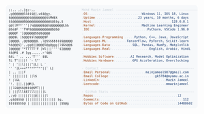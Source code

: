 <picture>
  <source srcset="https://raw.githubusercontent.com/mmazinjameel/mmazinjameel/main/dark_mode.svg?v=1757551720" media="(prefers-color-scheme: dark)">
  <img src="https://raw.githubusercontent.com/mmazinjameel/mmazinjameel/main/light_mode.svg?v=1757551720">
</picture>
